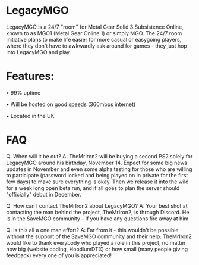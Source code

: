 # LegacyMGO

LegacyMGO is a 24/7 "room" for Metal Gear Solid 3 Subsistence Online, known to as MGO1 (Metal Gear Online 1) or simply MGO. The 24/7 room initiative plans to make life easier for more casual or easygoing players, where they don't have to awkwardly ask around for games - they just hop into LegacyMGO and play. 

# Features:

• 99% uptime 

• Will be hosted on good speeds (360mbps internet)

• Located in the UK

# FAQ

Q: When will it be out?
A: TheMrIron2 will be buying a second PS2 solely for LegacyMGO around his birthday, November 14. Expect for some big news updates in November and even some alpha testing for those who are willing to participate (password locked and being played on in private for the first few days) to make sure everything is okay. Then we release it into the wild for a week long open beta run, and if all goes to plan the server should "officially" debut in December.

Q: How can I contact TheMrIron2 about LegacyMGO?
A: Your best shot at contacting the man behind the project, TheMrIron2, is through Discord. He is in the SaveMGO community - if you have any questions fire away at him

Q: Is this all a one man effort?
A: Far from it - this wouldn't be possible without the support of the SaveMGO community and their help. TheMrIron2 would like to thank everybody who played a role in this project, no matter how big (website coding, HoodlumDTX) or how small (many people giving feedback) every one of you is appreciated!
